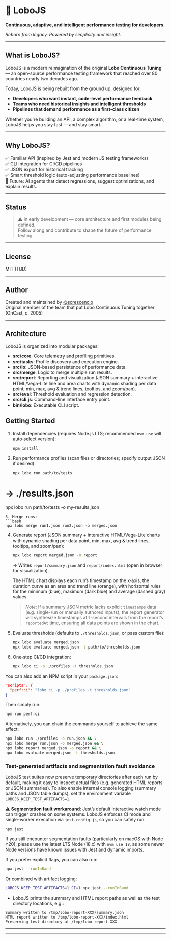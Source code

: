 # 🐺 LoboJS

**Continuous, adaptive, and intelligent performance testing for developers.**

_Reborn from legacy. Powered by simplicity and insight._

---

## What is LoboJS?

LoboJS is a modern reimagination of the original **Lobo Continuous Tuning** — an open-source performance testing framework that reached over 80 countries nearly two decades ago.

Today, LoboJS is being rebuilt from the ground up, designed for:

- **Developers who want instant, code-level performance feedback**
- **Teams who need historical insights and intelligent thresholds**
- **Pipelines that demand performance as a first-class citizen**

Whether you're building an API, a complex algorithm, or a real-time system, LoboJS helps you stay fast — and stay smart.

---

## Why LoboJS?

✅ Familiar API (inspired by Jest and modern JS testing frameworks)  
✅ CLI integration for CI/CD pipelines  
✅ JSON export for historical tracking  
✅ Smart threshold logic (auto-adjusting performance baselines)  
🚧 Future: AI agents that detect regressions, suggest optimizations, and explain results.

---

## Status

> ⚠️ In early development — core architecture and first modules being defined.  
> Follow along and contribute to shape the future of performance testing.

---

## License

MIT (TBD)

---

## Author

Created and maintained by [@screscencio](https://github.com/screscencio)  
Original member of the team that put Lobo Continuous Tuning together (OnCast, c. 2005)

---

## Architecture

LoboJS is organized into modular packages:

- **src/core**: Core telemetry and profiling primitives.
- **src/tasks**: Profile discovery and execution engine.
- **src/io**: JSON-based persistence of performance data.
- **src/merge**: Logic to merge multiple run results.
- **src/report**: Reporting and visualization (JSON summary + interactive HTML/Vega-Lite line and area charts with dynamic shading per data point, min, max, avg & trend lines, tooltips, and zoom/pan).
- **src/eval**: Threshold evaluation and regression detection.
- **src/cli.js**: Command-line interface entry point.
- **bin/lobo**: Executable CLI script.

## Getting Started

1. Install dependencies (requires Node.js LTS; recommended `nvm use` will auto‑select version):
   ```bash
   npm install
   ```
2. Run performance profiles (scan files or directories; specify output JSON if desired):
   ```bash
   npx lobo run path/to/tests
   ```

# → ./results.json

npx lobo run path/to/tests -o my-results.json

````
3. Merge runs:
```bash
npx lobo merge run1.json run2.json -o merged.json
````

4. Generate report (JSON summary + interactive HTML/Vega-Lite charts with dynamic shading per data point, min, max, avg & trend lines, tooltips, and zoom/pan):
   ```bash
   npx lobo report merged.json -o report
   ```
   → Writes `report/summary.json` and `report/index.html` (open in browser for visualization).

   The HTML chart displays each run’s timestamp on the x‑axis, the duration curve as an area and trend line (orange), with horizontal rules for the minimum (blue), maximum (dark blue) and average (dashed gray) values.

   > *Note*: If a summary JSON metric lacks explicit `timestamps` data (e.g. single-run or manually authored inputs), the report generator will synthesize timestamps at 1-second intervals from the report’s `reportedAt` time, ensuring all data points are shown in the chart.
5. Evaluate thresholds (defaults to `./thresholds.json`, or pass custom file):

   ```bash
   npx lobo evaluate merged.json
   npx lobo evaluate merged.json -t path/to/thresholds.json
   ```

6. One‑step CI/CD integration:

   ```bash
   npx lobo ci -p ./profiles -t thresholds.json
   ```

You can also add an NPM script in your `package.json`:

```json
"scripts": {
  "perf:ci": "lobo ci -p ./profiles -t thresholds.json"
}
```

Then simply run:

```bash
npm run perf:ci
```

Alternatively, you can chain the commands yourself to achieve the same effect:

```bash
npx lobo run ./profiles -o run.json && \
npx lobo merge run.json -o merged.json && \
npx lobo report merged.json -o report && \
npx lobo evaluate merged.json -t thresholds.json
```

### Test-generated artifacts and segmentation fault avoidance

LoboJS test suites now preserve temporary directories after each run by default, making it easy to inspect actual files (e.g. generated HTML reports or JSON summaries). To also enable internal console logging (summary paths and JSON table dumps), set the environment variable `LOBOJS_KEEP_TEST_ARTIFACTS=1`.

⚠️ **Segmentation fault workaround**: Jest’s default interactive watch mode can trigger crashes on some systems. LoboJS enforces CI mode and single-worker execution via `jest.config.js`, so you can safely run:

```bash
npx jest
```
If you still encounter segmentation faults (particularly on macOS with Node ≥20), please use the latest LTS Node (18.x) with `nvm use 18`, as some newer Node versions have known issues with Jest and dynamic imports.

If you prefer explicit flags, you can also run:

```bash
npx jest --runInBand
```

Or combined with artifact logging:

```bash
LOBOJS_KEEP_TEST_ARTIFACTS=1 CI=1 npx jest --runInBand
```
- LoboJS prints the summary and HTML report paths as well as the test directory locations, e.g.:

```text
Summary written to /tmp/lobo-report-XXX/summary.json
HTML report written to /tmp/lobo-report-XXX/index.html
Preserving test directory at /tmp/lobo-report-XXX
```

---

---

